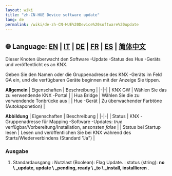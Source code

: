 ```yaml
---
layout: wiki
title: "zh-CN-HUE Device software update"
lang: de
permalink: /wiki/de-zh-CN-HUE%20Device%20software%20update
---
```

🌐 Language: [EN](https://supergiovane.github.io/node-red-contrib-knx-ultimate/wiki/HUE%20Device%20software%20update) | [IT](https://supergiovane.github.io/node-red-contrib-knx-ultimate/wiki/it-HUE%20Device%20software%20update) | [DE](https://supergiovane.github.io/node-red-contrib-knx-ultimate/wiki/de-HUE%20Device%20software%20update) | [FR](https://supergiovane.github.io/node-red-contrib-knx-ultimate/wiki/fr-HUE%20Device%20software%20update) | [ES](https://supergiovane.github.io/node-red-contrib-knx-ultimate/wiki/es-HUE%20Device%20software%20update) | [简体中文](https://supergiovane.github.io/node-red-contrib-knx-ultimate/wiki/zh-CN-HUE%20Device%20software%20update)
---

<p> Dieser Knoten überwacht den Software -Update -Status des Hue -Geräts und veröffentlicht es an KNX.</p>

Geben Sie den Namen oder die Gruppenadresse des KNX -Geräts im Feld GA ein, und die verfügbaren Geräte beginnen mit der Anzeige
Sie tippen.

**Allgemein**
| Eigenschaften | Beschreibung |
|-|-|
| KNX GW | Wählen Sie das zu verwendende KNX -Portal |
| Hua Bridge | Wählen Sie die zu verwendende Tonbrücke aus |
| Hue -Gerät | Zu überwachender Farbtöne (Autokaponetion) |

**Abbildung**
| Eigenschaften | Beschreibung |
|-|-|
| Status | KNX -Gruppenadresse für Mapping -Software -Updates: _true_ verfügbar/Vorbereitung/Installation, ansonsten _false_ |
| Status bei Startup lesen | Lesen und veröffentlichen Sie bei KNX während des Starts/Wiederverbindens (Standard "Ja") |

### Ausgabe

1. Standardausgang
: Nutzlast (Boolean): Flag Update.
: status (string): **no \ _update, update \ _pending, ready \ _to \ _install, installieren** .
